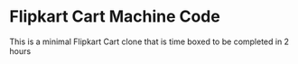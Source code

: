 # Flipkart Cart Machine Code

This is a minimal Flipkart Cart clone that is time boxed to be completed in 2 hours
